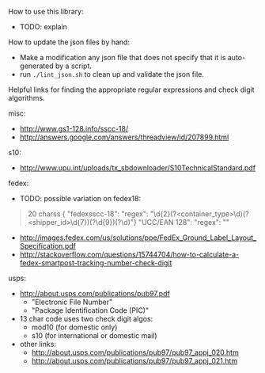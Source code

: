 How to use this library:

- TODO: explain


How to update the json files by hand:

- Make a modification any json file that does not specify that it is
  auto-generated by a script.
- run `./lint_json.sh` to clean up and validate the json file.



Helpful links for finding the appropriate regular expressions and check
digit algorithms.




misc:

- http://www.gs1-128.info/sscc-18/
- http://answers.google.com/answers/threadview/id/207899.html

s10:

- http://www.upu.int/uploads/tx_sbdownloader/S10TechnicalStandard.pdf

fedex:
- TODO: possible variation on fedex18:
> 20 charss { "fedexsscc-18": "regex": "\d{2}(?<container_type>\d)(?<shipper_id>\d{7})(?<serial>\d{9})(?<check>\d)"}
      "UCC/EAN 128": "regex": ""
- http://images.fedex.com/us/solutions/ppe/FedEx_Ground_Label_Layout_Specification.pdf
- http://stackoverflow.com/questions/15744704/how-to-calculate-a-fedex-smartpost-tracking-number-check-digit

usps:

- http://about.usps.com/publications/pub97.pdf
  - "Electronic File Number"
  - "Package Identification Code (PIC)"
- 13 char code uses two check digit algos:
  - mod10 (for domestic only)
  - s10 (for international or domestic mail)
- other links:
  - http://about.usps.com/publications/pub97/pub97_appj_020.htm
  - http://about.usps.com/publications/pub97/pub97_appj_021.htm
